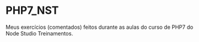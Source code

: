# PHP7_NST

Meus exercícios (comentados) feitos durante as aulas do curso de PHP7 do Node Studio Treinamentos.